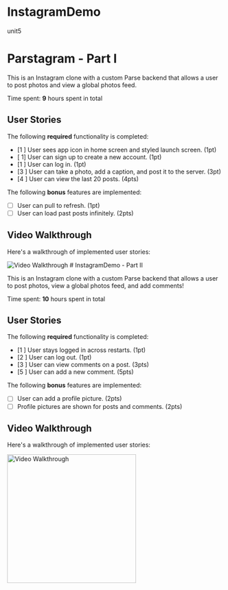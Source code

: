 # InstagramDemo
unit5
# Parstagram - Part I

This is an Instagram clone with a custom Parse backend that allows a user to post photos and view a global photos feed.

Time spent: **9** hours spent in total

## User Stories

The following **required** functionality is completed:

- [1 ] User sees app icon in home screen and styled launch screen. (1pt)
- [ 1] User can sign up to create a new account. (1pt)
- [1 ] User can log in. (1pt)
- [3 ] User can take a photo, add a caption, and post it to the server. (3pt)
- [4 ] User can view the last 20 posts. (4pts)

The following **bonus** features are implemented:

- [ ] User can pull to refresh. (1pt)
- [ ] User can load past posts infinitely. (2pts)

## Video Walkthrough

Here's a walkthrough of implemented user stories:

<img src='https://recordit.co/bOShoJAbNp.gif' title='Video Walkthrough' width='' alt='Video Walkthrough' />
# InstagramDemo - Part II

This is an Instagram clone with a custom Parse backend that allows a user to post photos, view a global photos feed, and add comments!

Time spent: **10** hours spent in total

## User Stories

The following **required** functionality is completed:

- [1 ] User stays logged in across restarts. (1pt)
- [2 ] User can log out. (1pt)
- [3 ] User can view comments on a post. (3pts)
- [5 ] User can add a new comment. (5pts)

The following **bonus** features are implemented:

- [ ] User can add a profile picture. (2pts)
- [ ] Profile pictures are shown for posts and comments. (2pts)

## Video Walkthrough

Here's a walkthrough of implemented user stories:

<img src='https://recordit.co/YgEWKDBf3C.gif' title='Video Walkthrough' width='300' alt='Video Walkthrough' />
